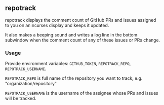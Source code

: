 ## repotrack

repotrack displays the comment count of GitHub PRs and issues assigned to you on an ncurses display and keeps it updated.

It also makes a beeping sound and writes a log line in the bottom subwindow when the comment count of any of these issues or PRs change.

### Usage
Provide environment variables: `GITHUB_TOKEN`, `REPOTRACK_REPO`, `REPOTRACK_USERNAME`.

`REPOTRACK_REPO` is full name of the repository you want to track, e.g. "organization/repository"

`REPOTRACK_USERNAME` is the username of the assignee whose PRs and issues will be tracked.
